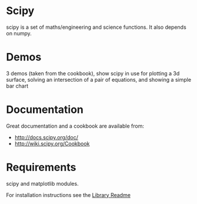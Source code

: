 # Scipy

scipy is a set of maths/engineering and science functions. It also depends on numpy.

# Demos

3 demos (taken from the cookbook), show scipy in use for plotting a 3d surface, solving an intersection of a pair of equations, and showing a simple bar chart

# Documentation

Great documentation and a cookbook are available from:

* http://docs.scipy.org/doc/
* http://wiki.scipy.org/Cookbook

# Requirements

scipy and matplotlib modules.

For installation instructions see the [Library Readme](../README.md)
